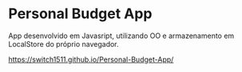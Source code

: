 # Personal Budget App
App desenvolvido em Javasript, utilizando OO e armazenamento em LocalStore do próprio navegador.

https://switch1511.github.io/Personal-Budget-App/
